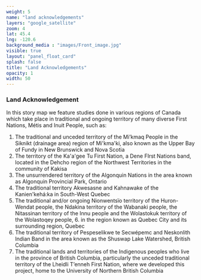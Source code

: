 ```yaml
---
weight: 5
name: "land acknowledgements"
layers: "google_satellite"
zoom: 4
lat: 45.4
lng: -120.6
background_media : "images/Front_image.jpg" 
visible: true
layout: "panel_float_card"
splash: false
title: "Land Acknowledgements"
opacity: 1
width: 50
---
```



### Land Acknowledgement

In this story map we feature studies done in various regions of Canada which take place in traditional and ongoing territory of many diverse First Nations, Métis and Inuit People, such as:

1. The traditional and unceded territory of the Mi’kmaq People in the Siknikt (drainage area) region of Mi'kma'ki, also known as the Upper Bay of Fundy in New Brunswick and Nova Scotia
2. The territory of the Ka'a'gee Tu First Nation, a Dene FIrst Nations band, located in the  Dehcho region of the Northwest Territories in the community of Kakisa
3. The unsurrendered territory of the Algonquin Nations in the area known as Algonquin Provincial Park, Ontario 
4. The traditional territory Akwesasne and Kahnawake of the Kanien'kehá:ka in South-West Quebec
5. The traditional and/or ongoing Nionwentsïo territory of the Huron-Wendat people, the Ndakina territory of the Wabanaki people, the Nitassinan territory of the Innu people and the Wolastokuk territory of the Wolastoqey people, 6. in the region known as Quebec City and its surrounding region, Quebec
6. The traditional territory of Pespeselikwe te Secwépemc and Neskonlith Indian Band in the area known as the Shuswap Lake Watershed, British Columbia
7. The traditional lands and territories of the Indigenous peoples who live in the province of British Columbia, particularly the unceded traditional territory of the Lheidli T’enneh First Nation, where we developed this project, home to the University of Northern British Columbia
